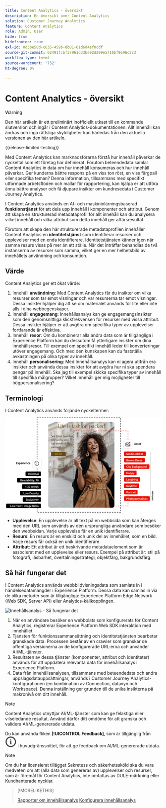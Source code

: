 ```yaml
---
title: Content Analytics - översikt
description: En översikt över Content Analytics
solution: Customer Journey Analytics
feature: Content Analytics
role: Admin, User
hide: true
hidefromtoc: true
exl-id: 0d3be50d-c635-459b-8b01-61d6d4ef0cdf
source-git-commit: 62491fcbf37961d33be92d209e5710bf9696c223
workflow-type: tm+mt
source-wordcount: '752'
ht-degree: 0%

---
```


# Content Analytics - översikt

>[!WARNING]
>
>Den här artikeln är ett preliminärt inofficiellt utkast till en kommande slutversion och ingår i Content Analytics-dokumentationen. Allt innehåll kan ändras och inga rättsliga skyldigheter kan härledas från den aktuella versionen av den här artikeln.
>

{{release-limited-testing}}

Med Content Analytics kan marknadsförarna förstå hur innehåll påverkar de nyckeltal som ett företag har definierat. Förutom beteendedata samlar Content Analytics in data om hur innehåll konsumeras och hur innehåll påverkar. Ger kunderna bättre respons på en viss ton röst, en viss färgpall eller specifika teman? Denna information, tillsammans med specifikt utformade arbetsflöden och mallar för rapportering, kan hjälpa er att utföra ännu bättre analyser och få djupare insikter om kundresedata i Customer Journey Analytics.

I Content Analytics används en AI- och maskininlärningsbaserad **funktionstjänst** för att dela upp innehåll i komponenter och attribut. Genom att skapa en strukturerad metadataprofil för allt innehåll kan du analysera vilket innehåll och vilka attribut som detta innehåll ger affärsresultat.

Förutom att skapa den här strukturerade metadataprofilen innehåller Content Analytics en **identitetstjänst** som identifierar resurser och upplevelser med en enda identifierare. Identitetstjänsten känner igen när samma resurs visas på mer än ett ställe. När det inträffar behandlas de två instanserna av resurser som samma, vilket ger en mer helhetsbild av innehållets användning och konsumtion.

## Värde

Content Analytics ger ett ökat värde:

1. Innehåll **användning**: Med Content Analytics får du insikter om vilka resurser som tar emot visningar och var resurserna tar emot visningar. Dessa insikter hjälper dig att se om materialet används för lite eller inte alls i dina webbegenskaper.
1. Innehåll **engagemang**: Innehållsanalys kan ge engagemangsinsikter som den genomsnittliga klickfrekvensen för resurser med vissa attribut. Dessa insikter hjälper er att avgöra om specifika typer av upplevelser fortfarande är effektiva.
1. Innehåll **resor**: Om du kombinerar alla andra data som är tillgängliga i Experience Platform kan du dessutom få ytterligare insikter om dina innehållsresor. Till exempel om specifikt innehåll leder till konverteringar utöver engagemang. Och med den kunskapen kan du fastställa avkastningen på olika typer av innehåll.
1. Innehåll **personalisering**: Med Innehållsanalys kan ni agera utifrån era insikter och använda dessa insikter för att avgöra hur ni ska spendera pengar på innehåll. Ska jag till exempel skicka specifika typer av innehåll till specifika målgrupper? Vilket innehåll ger mig möjligheter till högpersonalisering?

## Terminologi

I Content Analytics används följande nyckeltermer:

![Assets och upplevelser](/help/content-analytics/assets//content-analytics-experience-asset.png)

* **Upplevelse**: En upplevelse är all text på en webbsida som kan återges med den URL som används av den ursprungliga användare som besöker den webbsidan. Varje upplevelse får en unik identifierare.
* **Resurs**: En resurs är en enskild och unik del av innehållet, som en bild. Varje resurs får också en unik identifierare.
* **Attribut**: Ett attribut är ett beskrivande metadataelement som är associerat med en upplevelse eller resurs. Exempel på attribut är: stil på fotografi, läsbarhet, övertalningsstrategi, objektfärg, bakgrundsfärg.

## Så här fungerar det

I Content Analytics används webbbildvisningsdata som samlats in i händelsedatamängder i Experience Platform. Dessa data kan samlas in via de olika metoder som är tillgängliga: Experience Platform Edge Network (Web SDK, Server API) eller Analytics-källkopplingen.

![Innehållsanalys - Så fungerar det](assets/aca-overview.gif)


1. När en användare besöker en webbplats som konfigurerats för Content Analytics, registrerar Experience Platform Web SDK interaktion med innehållet.
1. Tjänsten för funktionssammansättning och identitetstjänsten bearbetar granskade data. Processen består av en crawler som granskar de offentliga versionerna av de konfigurerade URL:erna och använder AI/ML-tjänster.
1. Resultaten av dessa tjänster (komponenter, attribut och identiteter) används för att uppdatera relevanta data för innehållsanalys i Experience Platform.
1. Data från innehållsanalysen, tillsammans med beteendedata och andra uppslagsdatauppsättningar, används i Customer Journey Analytics-konfigurationen (en kombination av Connection, datavyn och Workspace). Denna inställning ger grunden till de unika insikterna på makronivå om ditt innehåll.

>[!NOTE]
>
>Content Analytics utnyttjar AI/ML-tjänster som kan ge felaktiga eller vilseledande resultat. Använd därför ditt omdöme för att granska och validera AI/ML-genererade utdata.
>
>Du kan använda fliken **[!UICONTROL Feedback]**, som är tillgänglig från ![ InfoOutline](/help/assets/icons/InfoOutline.svg) i huvudgränssnittet, för att ge feedback om AI/ML-genererade utdata.
>

>[!NOTE]
>
>Om du har licensierat tillägget Sekretess och säkerhetssköld ska du vara medveten om att (alla data som genereras av) upplevelser och resurser, som är föremål för Content Analytics, inte omfattas av DULE-märkning eller Kundhanterade nycklar.
>


>[!MORELIKETHIS]
>
>[Rapporter om innehållsanalys](report/report.md)
>[Konfigurera innehållsanalys](config/configuration.md)
>